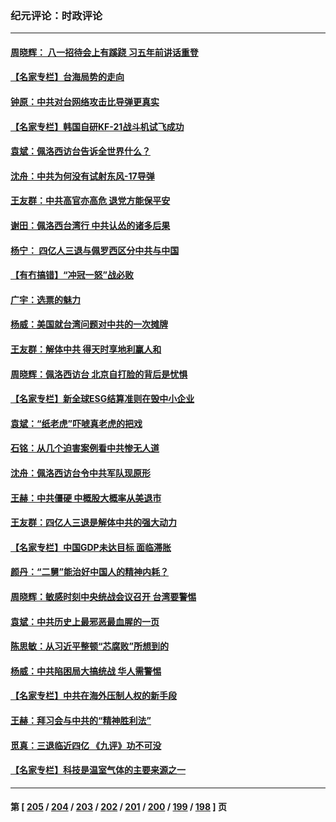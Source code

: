 ### 纪元评论：时政评论
---
#### [周晓辉： 八一招待会上有蹊跷  习五年前讲话重登](../../pages/nsc1025/n13797100.md) 
#### [【名家专栏】台海局势的走向](../../pages/nsc1025/n13796909.md) 
#### [钟原：中共对台网络攻击比导弹更真实](../../pages/nsc1025/n13796789.md) 
#### [【名家专栏】韩国自研KF-21战斗机试飞成功](../../pages/nsc1025/n13796422.md) 
#### [袁斌：佩洛西访台告诉全世界什么？](../../pages/nsc1025/n13796224.md) 
#### [沈舟：中共为何没有试射东风-17导弹](../../pages/nsc1025/n13795986.md) 
#### [王友群：中共高官亦高危 退党方能保平安](../../pages/nsc1025/n13795881.md) 
#### [谢田：佩洛西台湾行 中共认怂的诸多后果](../../pages/nsc1025/n13795734.md) 
#### [杨宁： 四亿人三退与佩罗西区分中共与中国](../../pages/nsc1025/n13795721.md) 
#### [【有冇搞错】“冲冠一怒”战必败](../../pages/nsc1025/n13795285.md) 
#### [广宇：选票的魅力](../../pages/nsc1025/n13795197.md) 
#### [杨威：美国就台湾问题对中共的一次摊牌](../../pages/nsc1025/n13795094.md) 
#### [王友群：解体中共 得天时享地利赢人和](../../pages/nsc1025/n13795061.md) 
#### [周晓辉：佩洛西访台 北京自打脸的背后是忧惧](../../pages/nsc1025/n13794894.md) 
#### [【名家专栏】新全球ESG结算准则在毁中小企业](../../pages/nsc1025/n13794724.md) 
#### [袁斌：“纸老虎”吓唬真老虎的把戏](../../pages/nsc1025/n13794554.md) 
#### [石铭：从几个迫害案例看中共惨无人道](../../pages/nsc1025/n13794517.md) 
#### [沈舟：佩洛西访台令中共军队现原形](../../pages/nsc1025/n13794341.md) 
#### [王赫：中共僵硬 中概股大概率从美退市](../../pages/nsc1025/n13794319.md) 
#### [王友群：四亿人三退是解体中共的强大动力](../../pages/nsc1025/n13794138.md) 
#### [【名家专栏】中国GDP未达目标 面临滞胀](../../pages/nsc1025/n13793963.md) 
#### [颜丹：“二舅”能治好中国人的精神内耗？](../../pages/nsc1025/n13794111.md) 
#### [周晓辉：敏感时刻中央统战会议召开 台湾要警惕](../../pages/nsc1025/n13793404.md) 
#### [袁斌：中共历史上最邪恶最血腥的一页](../../pages/nsc1025/n13793834.md) 
#### [陈思敏：从习近平整顿“芯腐败”所想到的](../../pages/nsc1025/n13793789.md) 
#### [杨威：中共陷困局大搞统战 华人需警惕](../../pages/nsc1025/n13793590.md) 
#### [【名家专栏】中共在海外压制人权的新手段](../../pages/nsc1025/n13793240.md) 
#### [王赫：拜习会与中共的“精神胜利法”](../../pages/nsc1025/n13793087.md) 
#### [觅真：三退临近四亿 《九评》功不可没](../../pages/nsc1025/n13793064.md) 
#### [【名家专栏】科技是温室气体的主要来源之一](../../pages/nsc1025/n13792454.md) 

---
#### 第 [ [205](./205.md) / [204](./204.md) / [203](./203.md) / [202](./202.md) / [201](./201.md) / [200](./200.md) / [199](./199.md) / [198](./198.md) ] 页
